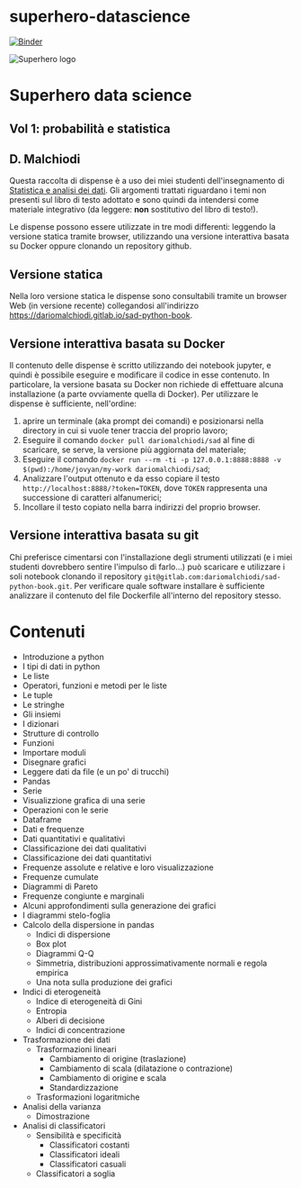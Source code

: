 # superhero-datascience

[![Binder](https://mybinder.org/badge.svg)](https://mybinder.org/v2/gh/dariomalchiodi/superhero-datascience/master)



![Superhero logo](content/img/superhero-icon.png)

# Superhero data science

## Vol 1: probabilità e statistica

## D. Malchiodi

Questa raccolta di dispense è a uso dei miei studenti dell'insegnamento di
[Statistica e analisi dei
dati](http://malchiodi.di.unimi.it/teaching/data-analytics). Gli argomenti
trattati riguardano i temi non presenti sul libro di testo adottato e sono
quindi da intendersi come materiale integrativo (da leggere: **non**
sostitutivo del libro di testo!).

Le dispense possono essere utilizzate in tre modi differenti: leggendo la
versione statica tramite browser, utilizzando una versione interattiva basata
su Docker oppure clonando un repository github.

## Versione statica
Nella loro versione statica le dispense sono consultabili tramite un browser
Web (in versione recente) collegandosi all'indirizzo
https://dariomalchiodi.gitlab.io/sad-python-book.

## Versione interattiva basata su Docker
Il contenuto delle dispense è scritto utilizzando dei notebook jupyter, e
quindi è possibile eseguire e modificare il codice in esse contenuto. In
particolare, la versione basata su Docker non richiede di effettuare alcuna
installazione (a parte ovviamente quella di Docker). Per utilizzare le dispense
è sufficiente, nell'ordine:

1. aprire un terminale (aka prompt dei comandi) e posizionarsi nella directory in cui si vuole tener traccia del proprio lavoro;
2. Eseguire il comando `docker pull dariomalchiodi/sad` al fine di scaricare, se serve, la versione più aggiornata del materiale;
3. Eseguire il comando `docker run --rm -ti -p 127.0.0.1:8888:8888 -v $(pwd):/home/jovyan/my-work dariomalchiodi/sad`;
4. Analizzare l'output ottenuto e da esso copiare il testo `http://localhost:8888/?token=TOKEN`, dove `TOKEN` rappresenta una successione di caratteri alfanumerici;
5. Incollare il testo copiato nella barra indirizzi del proprio browser.

## Versione interattiva basata su git
Chi preferisce cimentarsi con l'installazione degli strumenti utilizzati (e i
miei studenti dovrebbero sentire l'impulso di farlo...) può scaricare e
utilizzare i soli notebook clonando il repository
`git@gitlab.com:dariomalchiodi/sad-python-book.git`. Per verificare quale
software installare è sufficiente analizzare il contenuto del file Dockerfile
all'interno del repository stesso.

# Contenuti

- Introduzione a python
 - I tipi di dati in python
  - Le liste
  - Operatori, funzioni e metodi per le liste
  - Le tuple
  - Le stringhe
  - Gli insiemi
  - I dizionari
 - Strutture di controllo
 - Funzioni
 - Importare moduli
 - Disegnare grafici
 - Leggere dati da file (e un po' di trucchi)
- Pandas
 - Serie
 - Visualizzione grafica di una serie
 - Operazioni con le serie
 - Dataframe
- Dati e frequenze
 - Dati quantitativi e qualitativi
  - Classificazione dei dati qualitativi
  - Classificazione dei dati quantitativi
 - Frequenze assolute e relative e loro visualizzazione
 - Frequenze cumulate
  - Diagrammi di Pareto
 - Frequenze congiunte e marginali
 - Alcuni approfondimenti sulla generazione dei grafici
 - I diagrammi stelo-foglia
- Calcolo della dispersione in pandas
  - Indici di dispersione
  - Box plot
  - Diagrammi Q-Q
  - Simmetria, distribuzioni approssimativamente normali e regola empirica
  - Una nota sulla produzione dei grafici
- Indici di eterogeneità
  - Indice di eterogeneità di Gini
  - Entropia
  - Alberi di decisione
  - Indici di concentrazione
- Trasformazione dei dati
  - Trasformazioni lineari
    - Cambiamento di origine (traslazione)
    - Cambiamento di scala (dilatazione o contrazione)
    - Cambiamento di origine e scala
    - Standardizzazione
  - Trasformazioni logaritmiche
- Analisi della varianza
  - Dimostrazione
- Analisi di classificatori
  - Sensibilità e specificità
    - Classificatori costanti
    - Classificatori ideali
    - Classificatori casuali
  - Classificatori a soglia

